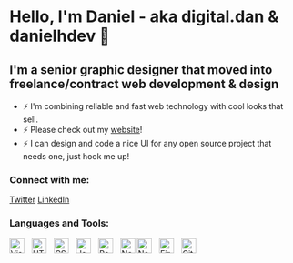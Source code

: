 # Hello, I'm Daniel - aka digital.dan & danielhdev 👋

## I'm a senior graphic designer that moved into <br/> freelance/contract web development & design

- ⚡ I'm combining reliable and fast web technology with cool looks that sell.
- ⚡ Please check out my [website]!
- ⚡ I can design and code a nice UI for any open source project that needs one, just hook me up!

### Connect with me:

<a href="https://twitter.com/danielhdev">Twitter</a>
<a href="https://www.linkedin.com/in/daniel-huebschmann-digital-dan-175b66236/">LinkedIn</a>

### Languages and Tools:

<img align="left" alt="Visual Studio Code" width="26px" src="https://cdn.jsdelivr.net/gh/devicons/devicon/icons/vscode/vscode-original.svg" style="padding-right:10px;" />
<img align="left" alt="HTML5" width="26px" src="https://cdn.jsdelivr.net/gh/devicons/devicon/icons/html5/html5-original.svg" style="padding-right:10px;" />
<img align="left" alt="CSS3" width="26px" src="https://cdn.jsdelivr.net/gh/devicons/devicon/icons/css3/css3-original.svg" style="padding-right:10px;" />
<img align="left" alt="JavaScript" width="26px" src="https://cdn.jsdelivr.net/gh/devicons/devicon/icons/javascript/javascript-original.svg" style="padding-right:10px;" />
<img align="left" alt="React" width="26px" src="https://cdn.jsdelivr.net/gh/devicons/devicon/icons/react/react-original.svg" style="padding-right:10px;" />
<img align="left" alt="Next.js" width="26px" 
            src="https://cdn.jsdelivr.net/gh/devicons/devicon/icons/nextjs/nextjs-line.svg"
          style="padding-right:10px color:yellow;" />
<img align="left" alt="Node.js" width="26px" src="https://cdn.jsdelivr.net/gh/devicons/devicon/icons/nodejs/nodejs-original.svg" style="padding-right:10px;" />
<img align="left" alt="Firebase" width="26px" src="https://cdn.jsdelivr.net/gh/devicons/devicon/icons/firebase/firebase-plain.svg" style="padding-right:10px;" />
<img align="left" alt="Git" width="26px" src="https://cdn.jsdelivr.net/gh/devicons/devicon/icons/git/git-original.svg" style="padding-right:10px;" />

<br />
<br />

[website]: https://digitaldan.netlify.app/

